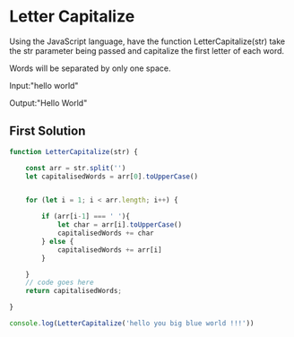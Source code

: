 # Letter Capitalize
Using the JavaScript language, have the function LetterCapitalize(str) take the str parameter being passed and capitalize the first letter of each word.

Words will be separated by only one space.

Input:"hello world"

Output:"Hello World"


## First Solution
```javascript
function LetterCapitalize(str) {

    const arr = str.split('')
    let capitalisedWords = arr[0].toUpperCase()


    for (let i = 1; i < arr.length; i++) {

        if (arr[i-1] === ' '){
            let char = arr[i].toUpperCase()
            capitalisedWords += char
        } else {
            capitalisedWords += arr[i]
        }

    }
    // code goes here
    return capitalisedWords;

}

console.log(LetterCapitalize('hello you big blue world !!!'))


```
